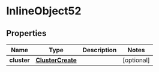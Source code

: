 

# InlineObject52

## Properties

Name | Type | Description | Notes
------------ | ------------- | ------------- | -------------
**cluster** | [**ClusterCreate**](ClusterCreate.md) |  |  [optional]



